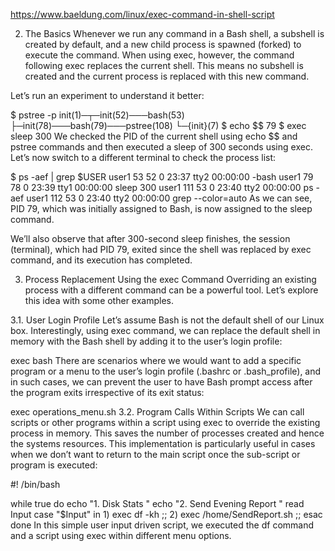 https://www.baeldung.com/linux/exec-command-in-shell-script

2. The Basics
Whenever we run any command in a Bash shell, a subshell is created by default, and a new child process is spawned (forked) to execute the command. When using exec, however, the command following exec replaces the current shell. This means no subshell is created and the current process is replaced with this new command.

Let’s run an experiment to understand it better:

$ pstree -p
init(1)─┬─init(52)───bash(53)
        ├─init(78)───bash(79)───pstree(108)
        └─{init}(7)
$ echo $$
79
$ exec sleep 300
We checked the PID of the current shell using echo $$ and pstree commands and then executed a sleep of 300 seconds using exec. Let’s now switch to a different terminal to check the process list:

$ ps -aef | grep $USER
user1       53    52  0 23:37 tty2     00:00:00 -bash
user1       79    78  0 23:39 tty1     00:00:00 sleep 300
user1      111    53  0 23:40 tty2     00:00:00 ps -aef
user1      112    53  0 23:40 tty2     00:00:00 grep --color=auto 
As we can see, PID 79, which was initially assigned to Bash, is now assigned to the sleep command.

We’ll also observe that after 300-second sleep finishes, the session (terminal), which had PID 79, exited since the shell was replaced by exec command, and its execution has completed.

3. Process Replacement Using the exec Command
Overriding an existing process with a different command can be a powerful tool. Let’s explore this idea with some other examples.

3.1. User Login Profile
Let’s assume Bash is not the default shell of our Linux box. Interestingly, using exec command, we can replace the default shell in memory with the Bash shell by adding it to the user’s login profile:

exec bash
There are scenarios where we would want to add a specific program or a menu to the user’s login profile (.bashrc or .bash_profile), and in such cases, we can prevent the user to have Bash prompt access after the program exits irrespective of its exit status:

exec operations_menu.sh
3.2. Program Calls Within Scripts
We can call scripts or other programs within a script using exec to override the existing process in memory. This saves the number of processes created and hence the systems resources. This implementation is particularly useful in cases when we don’t want to return to the main script once the sub-script or program is executed:

#! /bin/bash

while true
do
   echo "1. Disk Stats "
   echo "2. Send Evening Report "
   read Input
   case "$Input" in
      1) exec df -kh ;;
      2) exec /home/SendReport.sh  ;;
   esac
done
In this simple user input driven script, we executed the df command and a script using exec within different menu options.

